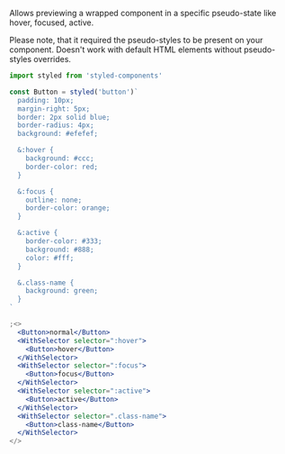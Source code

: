 Allows previewing a wrapped component in a specific pseudo-state like hover, focused, active.

Please note, that it required the pseudo-styles to be present on your component. Doesn't work with default HTML elements without pseudo-styles overrides.

```jsx harmony
import styled from 'styled-components'

const Button = styled('button')`
  padding: 10px;
  margin-right: 5px;
  border: 2px solid blue;
  border-radius: 4px;
  background: #efefef;

  &:hover {
    background: #ccc;
    border-color: red;
  }

  &:focus {
    outline: none;
    border-color: orange;
  }

  &:active {
    border-color: #333;
    background: #888;
    color: #fff;
  }

  &.class-name {
    background: green;
  }
`

;<>
  <Button>normal</Button>
  <WithSelector selector=":hover">
    <Button>hover</Button>
  </WithSelector>
  <WithSelector selector=":focus">
    <Button>focus</Button>
  </WithSelector>
  <WithSelector selector=":active">
    <Button>active</Button>
  </WithSelector>
  <WithSelector selector=".class-name">
    <Button>class-name</Button>
  </WithSelector>
</>
```
